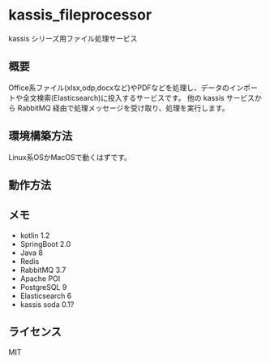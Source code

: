 # kassis_fileprocessor
kassis シリーズ用ファイル処理サービス

## 概要

Office系ファイル(xlsx,odp,docxなど)やPDFなどを処理し、データのインポートや全文検索(Elasticsearch)に投入するサービスです。
他の kassis サービスから RabbitMQ 経由で処理メッセージを受け取り、処理を実行します。

## 環境構築方法

Linux系OSかMacOSで動くはずです。

## 動作方法



## メモ

- kotlin 1.2
- SpringBoot 2.0
- Java 8
- Redis
- RabbitMQ 3.7
- Apache POI
- PostgreSQL 9
- Elasticsearch 6
- kassis soda 0.1?

## ライセンス

MIT
